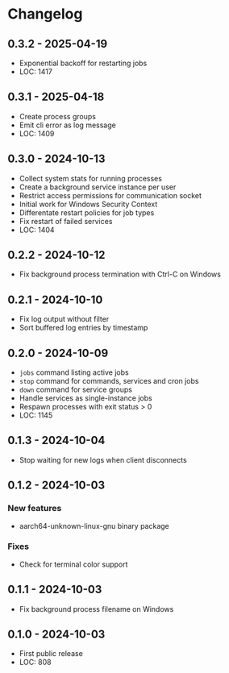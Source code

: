 # Changelog

## 0.3.2 - 2025-04-19

- Exponential backoff for restarting jobs
- LOC: 1417

## 0.3.1 - 2025-04-18

- Create process groups
- Emit cli error as log message
- LOC: 1409

## 0.3.0 - 2024-10-13

- Collect system stats for running processes
- Create a background service instance per user
- Restrict access permissions for communication socket
- Initial work for Windows Security Context
- Differentate restart policies for job types
- Fix restart of failed services
- LOC: 1404

## 0.2.2 - 2024-10-12

- Fix background process termination with Ctrl-C on Windows

## 0.2.1 - 2024-10-10

- Fix log output without filter
- Sort buffered log entries by timestamp

## 0.2.0 - 2024-10-09

- `jobs` command listing active jobs
- `stop` command for commands, services and cron jobs
- `down` command for service groups
- Handle services as single-instance jobs
- Respawn processes with exit status > 0
- LOC: 1145

## 0.1.3 - 2024-10-04

- Stop waiting for new logs when client disconnects

## 0.1.2 - 2024-10-03

### New features

- aarch64-unknown-linux-gnu binary package

### Fixes

- Check for terminal color support

## 0.1.1 - 2024-10-03

- Fix background process filename on Windows

## 0.1.0 - 2024-10-03

- First public release
- LOC: 808
